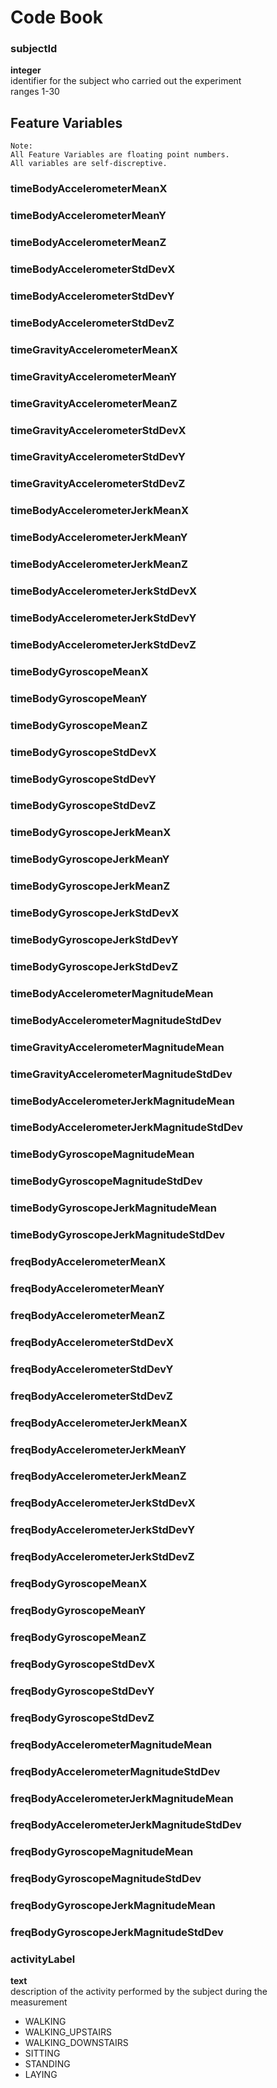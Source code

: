 # Code Book  
  
### subjectId  
__integer__  
identifier for the subject who carried out the experiment  
ranges 1-30  

## Feature Variables  
    Note:  
	All Feature Variables are floating point numbers.  
	All variables are self-discreptive.  

### timeBodyAccelerometerMeanX
### timeBodyAccelerometerMeanY
### timeBodyAccelerometerMeanZ
### timeBodyAccelerometerStdDevX
### timeBodyAccelerometerStdDevY
### timeBodyAccelerometerStdDevZ
### timeGravityAccelerometerMeanX
### timeGravityAccelerometerMeanY
### timeGravityAccelerometerMeanZ
### timeGravityAccelerometerStdDevX
### timeGravityAccelerometerStdDevY
### timeGravityAccelerometerStdDevZ
### timeBodyAccelerometerJerkMeanX
### timeBodyAccelerometerJerkMeanY
### timeBodyAccelerometerJerkMeanZ
### timeBodyAccelerometerJerkStdDevX
### timeBodyAccelerometerJerkStdDevY
### timeBodyAccelerometerJerkStdDevZ
### timeBodyGyroscopeMeanX
### timeBodyGyroscopeMeanY
### timeBodyGyroscopeMeanZ
### timeBodyGyroscopeStdDevX
### timeBodyGyroscopeStdDevY
### timeBodyGyroscopeStdDevZ
### timeBodyGyroscopeJerkMeanX
### timeBodyGyroscopeJerkMeanY
### timeBodyGyroscopeJerkMeanZ
### timeBodyGyroscopeJerkStdDevX
### timeBodyGyroscopeJerkStdDevY
### timeBodyGyroscopeJerkStdDevZ
### timeBodyAccelerometerMagnitudeMean
### timeBodyAccelerometerMagnitudeStdDev
### timeGravityAccelerometerMagnitudeMean
### timeGravityAccelerometerMagnitudeStdDev
### timeBodyAccelerometerJerkMagnitudeMean
### timeBodyAccelerometerJerkMagnitudeStdDev
### timeBodyGyroscopeMagnitudeMean
### timeBodyGyroscopeMagnitudeStdDev
### timeBodyGyroscopeJerkMagnitudeMean
### timeBodyGyroscopeJerkMagnitudeStdDev
### freqBodyAccelerometerMeanX
### freqBodyAccelerometerMeanY
### freqBodyAccelerometerMeanZ
### freqBodyAccelerometerStdDevX
### freqBodyAccelerometerStdDevY
### freqBodyAccelerometerStdDevZ
### freqBodyAccelerometerJerkMeanX
### freqBodyAccelerometerJerkMeanY
### freqBodyAccelerometerJerkMeanZ
### freqBodyAccelerometerJerkStdDevX
### freqBodyAccelerometerJerkStdDevY
### freqBodyAccelerometerJerkStdDevZ
### freqBodyGyroscopeMeanX
### freqBodyGyroscopeMeanY
### freqBodyGyroscopeMeanZ
### freqBodyGyroscopeStdDevX
### freqBodyGyroscopeStdDevY
### freqBodyGyroscopeStdDevZ
### freqBodyAccelerometerMagnitudeMean
### freqBodyAccelerometerMagnitudeStdDev
### freqBodyAccelerometerJerkMagnitudeMean
### freqBodyAccelerometerJerkMagnitudeStdDev
### freqBodyGyroscopeMagnitudeMean
### freqBodyGyroscopeMagnitudeStdDev
### freqBodyGyroscopeJerkMagnitudeMean
### freqBodyGyroscopeJerkMagnitudeStdDev  
  
### activityLabel
__text__  
description of the activity performed by the subject during the measurement  
- WALKING  
- WALKING_UPSTAIRS  
- WALKING_DOWNSTAIRS  
- SITTING  
- STANDING  
- LAYING  